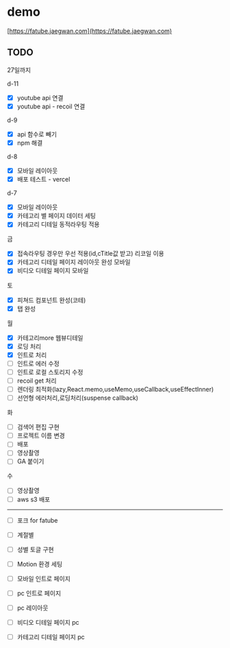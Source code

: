 # demo

[https://fatube.jaegwan.com](https://fatube.jaegwan.com)

## TODO

27일까지

d-11

-   [x] youtube api 연결
-   [x] youtube api - recoil 연결

d-9

-   [x] api 함수로 빼기
-   [x] npm 해결

d-8

-   [x] 모바일 레이아웃
-   [x] 배포 테스트 - vercel

d-7

-   [x] 모바일 레이아웃
-   [x] 카테고리 별 페이지 데이터 세팅
-   [x] 카테고리 디테일 동적라우팅 적용

금

-   [x] 접속라우팅 경우만 우선 적용(id,cTitle값 받고) 리코일 이용
-   [x] 카테고리 디테일 페이지 레이아웃 완성 모바일
-   [x] 비디오 디테일 페이지 모바일

토

-   [x] 피쳐드 컴포넌트 완성(코테)
-   [x] 탭 완성

월

-   [x] 카테고리more 웹뷰디테일
-   [x] 로딩 처리
-   [x] 인트로 처리
-   [ ] 인트로 에러 수정
-   [ ] 인트로 로컬 스토리지 수정
-   [ ] recoil get 처리
-   [ ] 렌더링 최적화(lazy,React.memo,useMemo,useCallback,useEffectInner)
-   [ ] 선언형 에러처리,로딩처리(suspense callback)

화

-   [ ] 검색어 편집 구현
-   [ ] 프로젝트 이름 변경
-   [ ] 배포
-   [ ] 영상촬영
-   [ ] GA 붙이기

수

-   [ ] 영상촬영
-   [ ] aws s3 배포

---

-   [ ] 포크 for fatube
-   [ ] 계절별
-   [ ] 성별 토글 구현

-   [ ] Motion 환경 세팅
-   [ ] 모바일 인트로 페이지
-   [ ] pc 인트로 페이지

-   [ ] pc 레이아웃
-   [ ] 비디오 디테일 페이지 pc
-   [ ] 카테고리 디테일 페이지 pc
